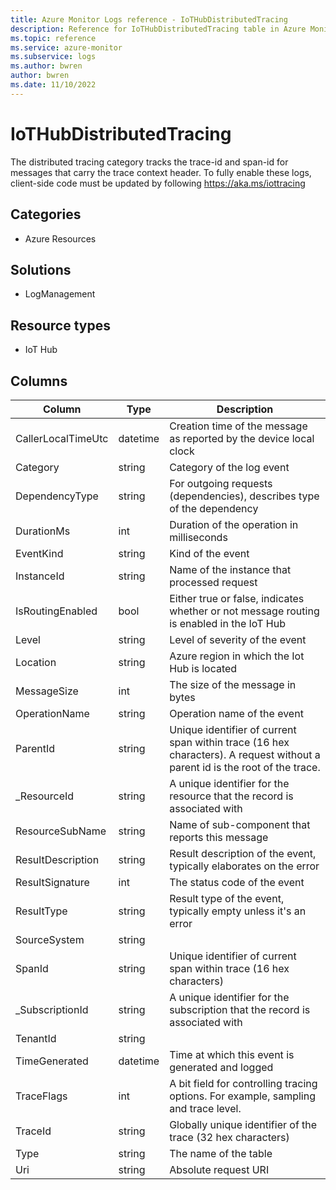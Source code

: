 ```yaml
---
title: Azure Monitor Logs reference - IoTHubDistributedTracing
description: Reference for IoTHubDistributedTracing table in Azure Monitor Logs.
ms.topic: reference
ms.service: azure-monitor
ms.subservice: logs
ms.author: bwren
author: bwren
ms.date: 11/10/2022
---
```


# IoTHubDistributedTracing

 The distributed tracing category tracks the trace-id and span-id for messages that carry the trace context header. To fully enable these logs, client-side code must be updated by following https://aka.ms/iottracing

## Categories

- Azure Resources
## Solutions

- LogManagement
## Resource types

- IoT Hub




## Columns

| Column | Type | Description |
| --- | --- | --- |
| CallerLocalTimeUtc | datetime | Creation time of the message as reported by the device local clock |
| Category | string | Category of the log event |
| DependencyType | string | For outgoing requests (dependencies), describes type of the dependency |
| DurationMs | int | Duration of the operation in milliseconds |
| EventKind | string | Kind of the event |
| InstanceId | string | Name of the instance that processed request |
| IsRoutingEnabled | bool | Either true or false, indicates whether or not message routing is enabled in the IoT Hub |
| Level | string | Level of severity of the event |
| Location | string | Azure region in which the Iot Hub is located |
| MessageSize | int | The size of the message in bytes |
| OperationName | string | Operation name of the event |
| ParentId | string | Unique identifier of current span within trace (16 hex characters). A request without a parent id is the root of the trace. |
| _ResourceId | string | A unique identifier for the resource that the record is associated with |
| ResourceSubName | string | Name of sub-component that reports this message |
| ResultDescription | string | Result description of the event, typically elaborates on the error |
| ResultSignature | int | The status code of the event |
| ResultType | string | Result type of the event, typically empty unless it's an error |
| SourceSystem | string |  |
| SpanId | string | Unique identifier of current span within trace (16 hex characters) |
| _SubscriptionId | string | A unique identifier for the subscription that the record is associated with |
| TenantId | string |  |
| TimeGenerated | datetime | Time at which this event is generated and logged |
| TraceFlags | int | A bit field for controlling tracing options. For example, sampling and trace level. |
| TraceId | string | Globally unique identifier of the trace (32 hex characters) |
| Type | string | The name of the table |
| Uri | string | Absolute request URI |
